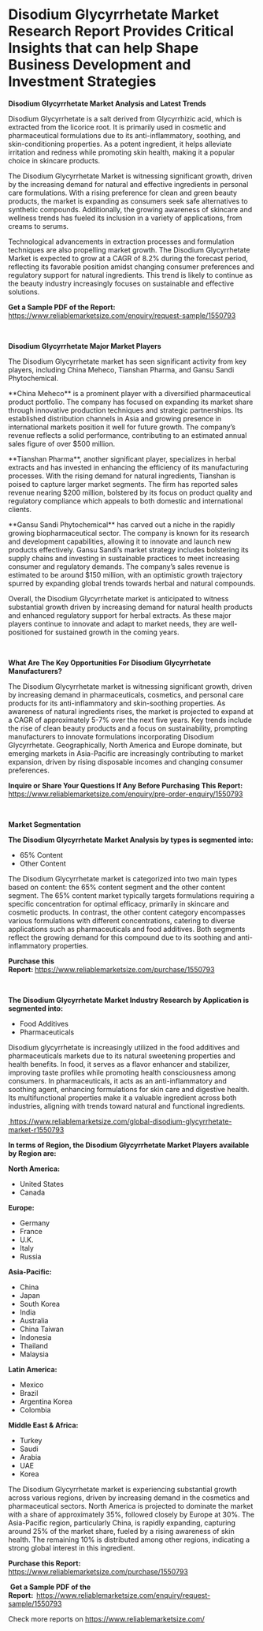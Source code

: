 <p><h1>Disodium Glycyrrhetate Market Research Report Provides Critical Insights that can help Shape Business Development and Investment Strategies</h1></p><p><strong>Disodium Glycyrrhetate Market Analysis and Latest Trends</strong></p>
<p><p>Disodium Glycyrrhetate is a salt derived from Glycyrrhizic acid, which is extracted from the licorice root. It is primarily used in cosmetic and pharmaceutical formulations due to its anti-inflammatory, soothing, and skin-conditioning properties. As a potent ingredient, it helps alleviate irritation and redness while promoting skin health, making it a popular choice in skincare products.</p><p>The Disodium Glycyrrhetate Market is witnessing significant growth, driven by the increasing demand for natural and effective ingredients in personal care formulations. With a rising preference for clean and green beauty products, the market is expanding as consumers seek safe alternatives to synthetic compounds. Additionally, the growing awareness of skincare and wellness trends has fueled its inclusion in a variety of applications, from creams to serums.</p><p>Technological advancements in extraction processes and formulation techniques are also propelling market growth. The Disodium Glycyrrhetate Market is expected to grow at a CAGR of 8.2% during the forecast period, reflecting its favorable position amidst changing consumer preferences and regulatory support for natural ingredients. This trend is likely to continue as the beauty industry increasingly focuses on sustainable and effective solutions.</p></p>
<p><strong>Get a Sample PDF of the Report:&nbsp;</strong> <a href="https://www.reliablemarketsize.com/enquiry/request-sample/1550793?utm_campaign=1879&utm_medium=2&utm_source=Github&utm_content=ia&utm_term=01022025&utm_id=disodium-glycyrrhetate">https://www.reliablemarketsize.com/enquiry/request-sample/1550793</a></p>
<p>&nbsp;</p>
<p><strong>Disodium Glycyrrhetate Major Market Players</strong></p>
<p><p>The Disodium Glycyrrhetate market has seen significant activity from key players, including China Meheco, Tianshan Pharma, and Gansu Sandi Phytochemical. </p><p>**China Meheco** is a prominent player with a diversified pharmaceutical product portfolio. The company has focused on expanding its market share through innovative production techniques and strategic partnerships. Its established distribution channels in Asia and growing presence in international markets position it well for future growth. The company’s revenue reflects a solid performance, contributing to an estimated annual sales figure of over $500 million.</p><p>**Tianshan Pharma**, another significant player, specializes in herbal extracts and has invested in enhancing the efficiency of its manufacturing processes. With the rising demand for natural ingredients, Tianshan is poised to capture larger market segments. The firm has reported sales revenue nearing $200 million, bolstered by its focus on product quality and regulatory compliance which appeals to both domestic and international clients.</p><p>**Gansu Sandi Phytochemical** has carved out a niche in the rapidly growing biopharmaceutical sector. The company is known for its research and development capabilities, allowing it to innovate and launch new products effectively. Gansu Sandi’s market strategy includes bolstering its supply chains and investing in sustainable practices to meet increasing consumer and regulatory demands. The company’s sales revenue is estimated to be around $150 million, with an optimistic growth trajectory spurred by expanding global trends towards herbal and natural compounds.</p><p>Overall, the Disodium Glycyrrhetate market is anticipated to witness substantial growth driven by increasing demand for natural health products and enhanced regulatory support for herbal extracts. As these major players continue to innovate and adapt to market needs, they are well-positioned for sustained growth in the coming years.</p></p>
<p>&nbsp;</p>
<p><strong>What Are The Key Opportunities For Disodium Glycyrrhetate Manufacturers?</strong></p>
<p><p>The Disodium Glycyrrhetate market is witnessing significant growth, driven by increasing demand in pharmaceuticals, cosmetics, and personal care products for its anti-inflammatory and skin-soothing properties. As awareness of natural ingredients rises, the market is projected to expand at a CAGR of approximately 5-7% over the next five years. Key trends include the rise of clean beauty products and a focus on sustainability, prompting manufacturers to innovate formulations incorporating Disodium Glycyrrhetate. Geographically, North America and Europe dominate, but emerging markets in Asia-Pacific are increasingly contributing to market expansion, driven by rising disposable incomes and changing consumer preferences.</p></p>
<p><strong>Inquire or Share Your Questions If Any Before Purchasing This Report:</strong> <a href="https://www.reliablemarketsize.com/enquiry/pre-order-enquiry/1550793?utm_campaign=1879&utm_medium=2&utm_source=Github&utm_content=ia&utm_term=01022025&utm_id=disodium-glycyrrhetate">https://www.reliablemarketsize.com/enquiry/pre-order-enquiry/1550793</a></p>
<p>&nbsp;</p>
<p><strong>Market Segmentation</strong></p>
<p><strong>The Disodium Glycyrrhetate Market Analysis by types is segmented into:</strong></p>
<p><ul><li>65% Content</li><li>Other Content</li></ul></p>
<p><p>The Disodium Glycyrrhetate market is categorized into two main types based on content: the 65% content segment and the other content segment. The 65% content market typically targets formulations requiring a specific concentration for optimal efficacy, primarily in skincare and cosmetic products. In contrast, the other content category encompasses various formulations with different concentrations, catering to diverse applications such as pharmaceuticals and food additives. Both segments reflect the growing demand for this compound due to its soothing and anti-inflammatory properties.</p></p>
<p><strong>Purchase this Report:&nbsp;</strong><a href="https://www.reliablemarketsize.com/purchase/1550793?utm_campaign=1879&utm_medium=2&utm_source=Github&utm_content=ia&utm_term=01022025&utm_id=disodium-glycyrrhetate">https://www.reliablemarketsize.com/purchase/1550793</a></p>
<p>&nbsp;</p>
<p><strong>The Disodium Glycyrrhetate Market Industry Research by Application is segmented into:</strong></p>
<p><ul><li>Food Additives</li><li>Pharmaceuticals</li></ul></p>
<p><p>Disodium glycyrrhetate is increasingly utilized in the food additives and pharmaceuticals markets due to its natural sweetening properties and health benefits. In food, it serves as a flavor enhancer and stabilizer, improving taste profiles while promoting health consciousness among consumers. In pharmaceuticals, it acts as an anti-inflammatory and soothing agent, enhancing formulations for skin care and digestive health. Its multifunctional properties make it a valuable ingredient across both industries, aligning with trends toward natural and functional ingredients.</p></p>
<p><a href="https://www.reliablemarketsize.com/global-disodium-glycyrrhetate-market-r1550793?utm_campaign=1879&utm_medium=2&utm_source=Github&utm_content=ia&utm_term=01022025&utm_id=disodium-glycyrrhetate">&nbsp;https://www.reliablemarketsize.com/global-disodium-glycyrrhetate-market-r1550793</a></p>
<p><strong>In terms of Region, the Disodium Glycyrrhetate Market Players available by Region are:</strong></p>
<p>
    <p> <strong> North America: </strong>
        <ul>
            <li>United States</li>
            <li>Canada</li>
        </ul>
        </p> 
    <p> <strong> Europe: </strong>
        <ul>
            <li>Germany</li>
            <li>France</li>
            <li>U.K.</li>
            <li>Italy</li>
            <li>Russia</li>
        </ul>
        </p> 
    <p> <strong> Asia-Pacific: </strong>
        <ul>
            <li>China</li>
            <li>Japan</li>
            <li>South Korea</li>
            <li>India</li>
            <li>Australia</li>
            <li>China Taiwan</li>
            <li>Indonesia</li>
            <li>Thailand</li>
            <li>Malaysia</li>
        </ul>
        </p> 
    <p> <strong> Latin America: </strong>
        <ul>
            <li>Mexico</li>
            <li>Brazil</li>
            <li>Argentina Korea</li>
            <li>Colombia</li>
        </ul>
        </p> 
    <p> <strong> Middle East & Africa: </strong>
        <ul>
            <li>Turkey</li>
            <li>Saudi</li>
            <li>Arabia</li>
            <li>UAE</li>
            <li>Korea</li>
        </ul>
    </p>
    </p>
<p><p>The Disodium Glycyrrhetate market is experiencing substantial growth across various regions, driven by increasing demand in the cosmetics and pharmaceutical sectors. North America is projected to dominate the market with a share of approximately 35%, followed closely by Europe at 30%. The Asia-Pacific region, particularly China, is rapidly expanding, capturing around 25% of the market share, fueled by a rising awareness of skin health. The remaining 10% is distributed among other regions, indicating a strong global interest in this ingredient.</p></p>
<p><strong>Purchase this Report: </strong><a href="https://www.reliablemarketsize.com/purchase/1550793?utm_campaign=1879&utm_medium=2&utm_source=Github&utm_content=ia&utm_term=01022025&utm_id=disodium-glycyrrhetate">https://www.reliablemarketsize.com/purchase/1550793</a></p>
<p>&nbsp;<strong>Get a Sample PDF of the Report:&nbsp;&nbsp;</strong><a href="https://www.reliablemarketsize.com/enquiry/request-sample/1550793?utm_campaign=1879&utm_medium=2&utm_source=Github&utm_content=ia&utm_term=01022025&utm_id=disodium-glycyrrhetate">https://www.reliablemarketsize.com/enquiry/request-sample/1550793</a></p>
<p><strong></strong></p>
<p>Check more reports on <a href="https://www.reliablemarketsize.com/?utm_campaign=1879&utm_medium=2&utm_source=Github&utm_content=ia&utm_term=01022025&utm_id=disodium-glycyrrhetate">https://www.reliablemarketsize.com/</a></p>